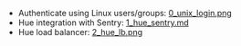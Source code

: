* Authenticate using Linux users/groups: [0_unix_login.png](0_unix_login.png)
* Hue integration with Sentry: [1_hue_sentry.md](1_hue_sentry.md)
* Hue load balancer: [2_hue_lb.png](2_hue_lb.png)
  
